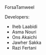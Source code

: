 ForsaTamweel

Developers:
  - Iheb Laabidi
  - Asma Nouri
  - Ons Akaichi  
  - Jawher Sakka  
  - Razi Fertani  
